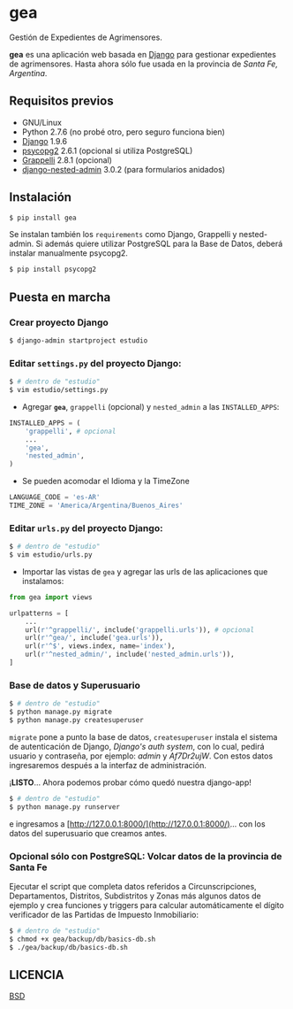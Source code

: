 # gea

Gestión de Expedientes de Agrimensores.

__gea__ es una aplicación web basada en [Django](https://www.djangoproject.com/) para gestionar expedientes de agrimensores. Hasta ahora sólo fue usada en la provincia de _Santa Fe, Argentina_.

## Requisitos previos

- GNU/Linux
- Python 2.7.6 (no probé otro, pero seguro funciona bien)
- [Django](https://pypi.python.org/pypi/Django/) 1.9.6
- [psycopg2](https://pypi.python.org/pypi/psycopg2/) 2.6.1 (opcional si utiliza PostgreSQL)
- [Grappelli](http://grappelliproject.com/) 2.8.1 (opcional)
- [django-nested-admin](https://pypi.python.org/pypi/django-nested-admin/) 3.0.2 (para formularios anidados)

## Instalación

```bash
$ pip install gea
```

Se instalan también los ```requirements``` como Django, Grappelli y nested-admin. Si además quiere utilizar PostgreSQL para la Base de Datos, deberá instalar manualmente psycopg2.

```bash
$ pip install psycopg2
```

## Puesta en marcha

### Crear proyecto Django

```bash
$ django-admin startproject estudio
```

### Editar ```settings.py``` del proyecto Django:

```bash
$ # dentro de "estudio"
$ vim estudio/settings.py
```

- Agregar __```gea```__, ```grappelli``` (opcional)  y ```nested_admin``` a las ```INSTALLED_APPS```:

```python
INSTALLED_APPS = (
    'grappelli', # opcional
    ...
    'gea',
    'nested_admin',
)
```

- Se pueden acomodar el Idioma y la TimeZone

```python
LANGUAGE_CODE = 'es-AR'
TIME_ZONE = 'America/Argentina/Buenos_Aires'
```

### Editar ```urls.py``` del proyecto Django:

```bash
$ # dentro de "estudio"
$ vim estudio/urls.py
```

- Importar las vistas de ```gea``` y agregar las urls de las aplicaciones que instalamos:

```python
from gea import views

urlpatterns = [
    ...
    url(r'^grappelli/', include('grappelli.urls')), # opcional
    url(r'^gea/', include('gea.urls')),
    url(r'^$', views.index, name='index'),
    url(r'^nested_admin/', include('nested_admin.urls')),
]
```

### Base de datos y Superusuario

```bash
$ # dentro de "estudio"
$ python manage.py migrate
$ python manage.py createsuperuser
```

```migrate``` pone a punto la base de datos, ```createsuperuser``` instala el sistema de autenticación de Django, _Django's auth system_, con lo cual, pedirá usuario y contraseña, por ejemplo: _admin_ y _Af7Dr2ujW_. Con estos datos ingresaremos después a la interfaz de administración.


¡**LISTO**... Ahora podemos probar cómo quedó nuestra django-app!

```bash
$ # dentro de "estudio"
$ python manage.py runserver
```

e ingresamos a [http://127.0.0.1:8000/](http://127.0.0.1:8000/)... con los datos del superusuario que creamos antes.

### Opcional sólo con PostgreSQL: Volcar datos de la provincia de Santa Fe

Ejecutar el script que completa datos referidos a Circunscripciones, Departamentos, Distritos, Subdistritos y Zonas más algunos datos de ejemplo y crea funciones y triggers para calcular automáticamente el dígito verificador de las Partidas de Impuesto Inmobiliario:

```bash
$ # dentro de "estudio"
$ chmod +x gea/backup/db/basics-db.sh
$ ./gea/backup/db/basics-db.sh
```

## LICENCIA

[BSD](https://raw.github.com/quijot/gea/master/LICENSE)
